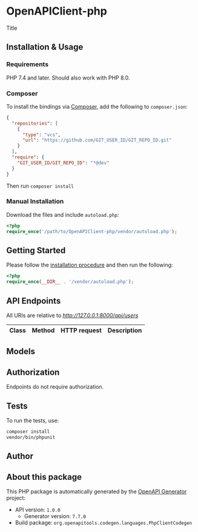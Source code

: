 # OpenAPIClient-php

Title


## Installation & Usage

### Requirements

PHP 7.4 and later.
Should also work with PHP 8.0.

### Composer

To install the bindings via [Composer](https://getcomposer.org/), add the following to `composer.json`:

```json
{
  "repositories": [
    {
      "type": "vcs",
      "url": "https://github.com/GIT_USER_ID/GIT_REPO_ID.git"
    }
  ],
  "require": {
    "GIT_USER_ID/GIT_REPO_ID": "*@dev"
  }
}
```

Then run `composer install`

### Manual Installation

Download the files and include `autoload.php`:

```php
<?php
require_once('/path/to/OpenAPIClient-php/vendor/autoload.php');
```

## Getting Started

Please follow the [installation procedure](#installation--usage) and then run the following:

```php
<?php
require_once(__DIR__ . '/vendor/autoload.php');


```

## API Endpoints

All URIs are relative to *http://127.0.0.1:8000/api/users*

Class | Method | HTTP request | Description
------------ | ------------- | ------------- | -------------

## Models


## Authorization
Endpoints do not require authorization.

## Tests

To run the tests, use:

```bash
composer install
vendor/bin/phpunit
```

## Author


## About this package

This PHP package is automatically generated by the [OpenAPI Generator](https://openapi-generator.tech) project:

- API version: `1.0.0`
    - Generator version: `7.7.0`
- Build package: `org.openapitools.codegen.languages.PhpClientCodegen`
